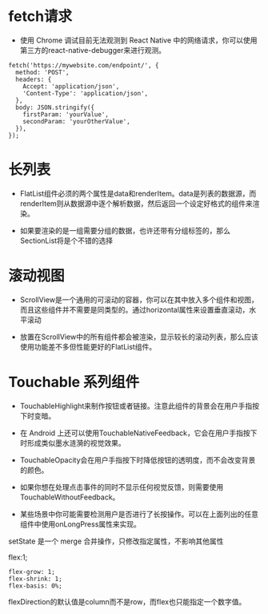 # fetch请求

- 使用 Chrome 调试目前无法观测到 React Native 中的网络请求，你可以使用第三方的react-native-debugger来进行观测。

```
fetch('https://mywebsite.com/endpoint/', {
  method: 'POST',
  headers: {
    Accept: 'application/json',
    'Content-Type': 'application/json',
  },
  body: JSON.stringify({
    firstParam: 'yourValue',
    secondParam: 'yourOtherValue',
  }),
});
```



# 长列表

- FlatList组件必须的两个属性是data和renderItem。data是列表的数据源，而renderItem则从数据源中逐个解析数据，然后返回一个设定好格式的组件来渲染。

- 如果要渲染的是一组需要分组的数据，也许还带有分组标签的，那么SectionList将是个不错的选择



# 滚动视图

- ScrollView是一个通用的可滚动的容器，你可以在其中放入多个组件和视图，而且这些组件并不需要是同类型的。通过horizontal属性来设置垂直滚动，水平滚动

- 放置在ScrollView中的所有组件都会被渲染，显示较长的滚动列表，那么应该使用功能差不多但性能更好的FlatList组件。



# Touchable 系列组件

- TouchableHighlight来制作按钮或者链接。注意此组件的背景会在用户手指按下时变暗。

- 在 Android 上还可以使用TouchableNativeFeedback，它会在用户手指按下时形成类似墨水涟漪的视觉效果。

- TouchableOpacity会在用户手指按下时降低按钮的透明度，而不会改变背景的颜色。

- 如果你想在处理点击事件的同时不显示任何视觉反馈，则需要使用TouchableWithoutFeedback。

- 某些场景中你可能需要检测用户是否进行了长按操作。可以在上面列出的任意组件中使用onLongPress属性来实现。



setState 是一个 merge 合并操作，只修改指定属性，不影响其他属性

flex:1;

```
flex-grow: 1;
flex-shrink: 1;
flex-basis: 0%;
```

flexDirection的默认值是column而不是row，而flex也只能指定一个数字值。





